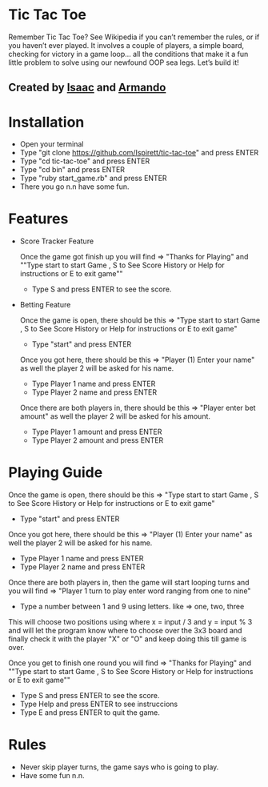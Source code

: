 # Tic Tac Toe
Remember Tic Tac Toe? See Wikipedia if you can’t remember the rules, or if you haven’t ever played. It involves a couple of players, a simple board, checking for victory in a game loop… all the conditions that make it a fun little problem to solve using our newfound OOP sea legs. Let’s build it!

## Created by [Isaac](http://github.com/Ispirett) and [Armando](http://github.com/Macatuz)

# Installation
* Open your terminal
* Type "git clone https://github.com/Ispirett/tic-tac-toe" and press ENTER
* Type "cd tic-tac-toe" and press ENTER
* Type "cd bin" and press ENTER
* Type "ruby start_game.rb" and press ENTER
* There you go n.n have some fun.

# Features
* Score Tracker Feature

  Once the game got finish up you will find => "Thanks for Playing" and ""Type start to start Game , S to See Score History or Help for instructions or E to exit game""

  * Type S and press ENTER to see the score.
  
* Betting Feature

  Once the game is open, there should be this => "Type start to start Game , S to See Score History or Help for instructions or E to exit game"

  * Type "start" and press ENTER

  Once you got here, there should be this => "Player (1) Enter your name" as well the player 2 will be asked for his name.

  * Type Player 1 name and press ENTER
  * Type Player 2 name and press ENTER
  
  Once there are both players in, there should be this => "Player enter bet amount" as well the player 2 will be asked for his amount.

  * Type Player 1 amount and press ENTER
  * Type Player 2 amount and press ENTER

# Playing Guide
Once the game is open, there should be this => "Type start to start Game , S to See Score History or Help for instructions or E to exit game"

* Type "start" and press ENTER

Once you got here, there should be this => "Player (1) Enter your name" as well the player 2 will be asked for his name.

* Type Player 1 name and press ENTER
* Type Player 2 name and press ENTER


Once there are both players in, then the game will start looping turns and you will find =>  "Player 1 turn to play enter word ranging from one to nine"

* Type a number  between 1 and 9 using letters. like => one, two, three

This will choose two positions using where x = input / 3 and y = input % 3 and will let the program know where to choose over the 3x3 board and finally check it with the player "X" or "O" and keep doing this till game is over.

Once you get to finish one round you will find => "Thanks for Playing" and ""Type start to start Game , S to See Score History or Help for instructions or E to exit game""

* Type S and press ENTER to see the score.
* Type Help and press ENTER to see instruccions
* Type E and press ENTER to quit the game.


# Rules
* Never skip player turns, the game says who is going to play.
* Have some fun n.n.
